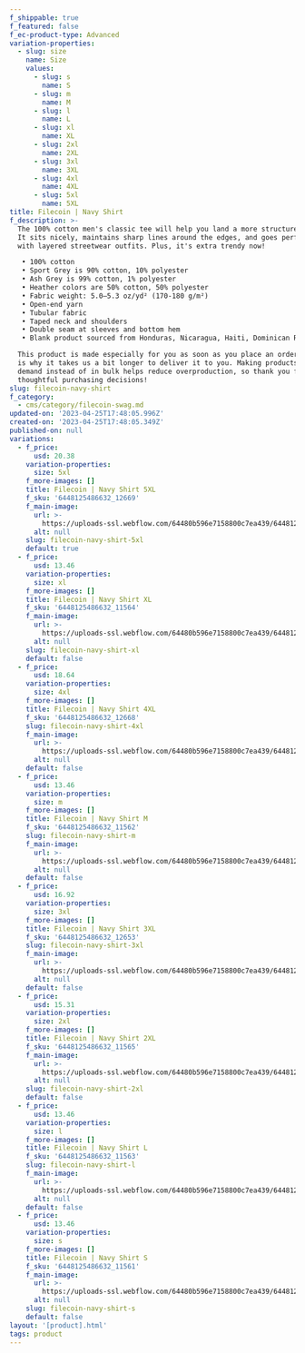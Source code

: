 ```yaml
---
f_shippable: true
f_featured: false
f_ec-product-type: Advanced
variation-properties:
  - slug: size
    name: Size
    values:
      - slug: s
        name: S
      - slug: m
        name: M
      - slug: l
        name: L
      - slug: xl
        name: XL
      - slug: 2xl
        name: 2XL
      - slug: 3xl
        name: 3XL
      - slug: 4xl
        name: 4XL
      - slug: 5xl
        name: 5XL
title: Filecoin | Navy Shirt
f_description: >-
  The 100% cotton men's classic tee will help you land a more structured look.
  It sits nicely, maintains sharp lines around the edges, and goes perfectly
  with layered streetwear outfits. Plus, it's extra trendy now! 

   • 100% cotton
   • Sport Grey is 90% cotton, 10% polyester
   • Ash Grey is 99% cotton, 1% polyester
   • Heather colors are 50% cotton, 50% polyester
   • Fabric weight: 5.0–5.3 oz/yd² (170-180 g/m²) 
   • Open-end yarn
   • Tubular fabric
   • Taped neck and shoulders
   • Double seam at sleeves and bottom hem
   • Blank product sourced from Honduras, Nicaragua, Haiti, Dominican Republic, Bangladesh, Mexico

  This product is made especially for you as soon as you place an order, which
  is why it takes us a bit longer to deliver it to you. Making products on
  demand instead of in bulk helps reduce overproduction, so thank you for making
  thoughtful purchasing decisions!
slug: filecoin-navy-shirt
f_category:
  - cms/category/filecoin-swag.md
updated-on: '2023-04-25T17:48:05.996Z'
created-on: '2023-04-25T17:48:05.349Z'
published-on: null
variations:
  - f_price:
      usd: 20.38
    variation-properties:
      size: 5xl
    f_more-images: []
    title: Filecoin | Navy Shirt 5XL
    f_sku: '6448125486632_12669'
    f_main-image:
      url: >-
        https://uploads-ssl.webflow.com/64480b596e7158800c7ea439/644812555700d3626c2a5b42_mens-classic-tee-navy-front-6448124bb36df.jpeg
      alt: null
    slug: filecoin-navy-shirt-5xl
    default: true
  - f_price:
      usd: 13.46
    variation-properties:
      size: xl
    f_more-images: []
    title: Filecoin | Navy Shirt XL
    f_sku: '6448125486632_11564'
    f_main-image:
      url: >-
        https://uploads-ssl.webflow.com/64480b596e7158800c7ea439/644812555700d3626c2a5b42_mens-classic-tee-navy-front-6448124bb36df.jpeg
      alt: null
    slug: filecoin-navy-shirt-xl
    default: false
  - f_price:
      usd: 18.64
    variation-properties:
      size: 4xl
    f_more-images: []
    title: Filecoin | Navy Shirt 4XL
    f_sku: '6448125486632_12668'
    slug: filecoin-navy-shirt-4xl
    f_main-image:
      url: >-
        https://uploads-ssl.webflow.com/64480b596e7158800c7ea439/644812555700d3626c2a5b42_mens-classic-tee-navy-front-6448124bb36df.jpeg
      alt: null
    default: false
  - f_price:
      usd: 13.46
    variation-properties:
      size: m
    f_more-images: []
    title: Filecoin | Navy Shirt M
    f_sku: '6448125486632_11562'
    slug: filecoin-navy-shirt-m
    f_main-image:
      url: >-
        https://uploads-ssl.webflow.com/64480b596e7158800c7ea439/644812555700d3626c2a5b42_mens-classic-tee-navy-front-6448124bb36df.jpeg
      alt: null
    default: false
  - f_price:
      usd: 16.92
    variation-properties:
      size: 3xl
    f_more-images: []
    title: Filecoin | Navy Shirt 3XL
    f_sku: '6448125486632_12653'
    slug: filecoin-navy-shirt-3xl
    f_main-image:
      url: >-
        https://uploads-ssl.webflow.com/64480b596e7158800c7ea439/644812555700d3626c2a5b42_mens-classic-tee-navy-front-6448124bb36df.jpeg
      alt: null
    default: false
  - f_price:
      usd: 15.31
    variation-properties:
      size: 2xl
    f_more-images: []
    title: Filecoin | Navy Shirt 2XL
    f_sku: '6448125486632_11565'
    f_main-image:
      url: >-
        https://uploads-ssl.webflow.com/64480b596e7158800c7ea439/644812555700d3626c2a5b42_mens-classic-tee-navy-front-6448124bb36df.jpeg
      alt: null
    slug: filecoin-navy-shirt-2xl
    default: false
  - f_price:
      usd: 13.46
    variation-properties:
      size: l
    f_more-images: []
    title: Filecoin | Navy Shirt L
    f_sku: '6448125486632_11563'
    slug: filecoin-navy-shirt-l
    f_main-image:
      url: >-
        https://uploads-ssl.webflow.com/64480b596e7158800c7ea439/644812555700d3626c2a5b42_mens-classic-tee-navy-front-6448124bb36df.jpeg
      alt: null
    default: false
  - f_price:
      usd: 13.46
    variation-properties:
      size: s
    f_more-images: []
    title: Filecoin | Navy Shirt S
    f_sku: '6448125486632_11561'
    f_main-image:
      url: >-
        https://uploads-ssl.webflow.com/64480b596e7158800c7ea439/644812555700d3626c2a5b42_mens-classic-tee-navy-front-6448124bb36df.jpeg
      alt: null
    slug: filecoin-navy-shirt-s
    default: false
layout: '[product].html'
tags: product
---
```



